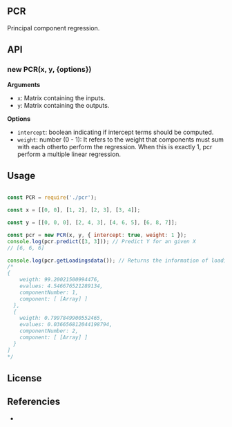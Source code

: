 ## PCR

Principal component regression.

## API

### new PCR(x, y, {options})

**Arguments**

* `x`: Matrix containing the inputs.
* `y`: Matrix containing the outputs.

**Options**

* `intercept`: boolean indicating if intercept terms should be computed.
* `weight`: number (0 - 1): It refers to the weight that components must sum with each otherto perform the regression. When this is exactly 1, pcr perform a multiple linear regression.

## Usage

```js

const PCR = require('./pcr');

const x = [[0, 0], [1, 2], [2, 3], [3, 4]];

const y = [[0, 0, 0], [2, 4, 3], [4, 6, 5], [6, 8, 7]];

const pcr = new PCR(x, y, { intercept: true, weight: 1 });
console.log(pcr.predict([3, 3])); // Predict Y for an given X
// [6, 6, 6]

console.log(pcr.getLoadingsdata()); // Returns the information of loadings used to perform the linear regression
/*
{
    weigth: 99.20021500994476,
    evalues: 4.546676521289134,
    componentNumber: 1,
    component: [ [Array] ]
  },
  {
    weigth: 0.7997849900552465,
    evalues: 0.036656812044198794,
    componentNumber: 2,
    component: [ [Array] ]
  }
]
*/
```

## License

## Referencies
* 
